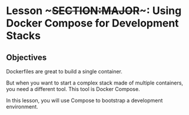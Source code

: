 <!SLIDE>
# Lesson ~~~SECTION:MAJOR~~~: Using Docker Compose for Development Stacks

## Objectives

Dockerfiles are great to build a single container.

But when you want to start a complex stack made of multiple containers,
you need a different tool. This tool is Docker Compose.

In this lesson, you will use Compose to bootstrap a development environment.
